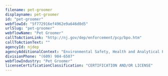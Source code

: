 ```yaml
---
filename: pet-groomer
displayname: pet-groomer
id: "pet-groomer"
webflowId: "5f772916ef4962e9a646d0d5"
urlSlug: "pet-groomer"
webflowName: "Pet Groomer"
callToActionLink: "http://nj.gov/dep/enforcement/pcp/bpo.htm"
callToActionText: ""
agencyId: njdep
agencyAdditionalContext: "Environmental Safety, Health and Analytical Programs, Bureau of Pesticide Operations"
divisionPhone: "(609) 984-6507"
webflowIndustry: "Pet Groomer"
licenseCertificationClassification: "CERTIFICATION AND/OR LICENSE"
---
```

